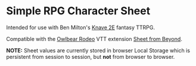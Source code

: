 # Simple RPG Character Sheet
Intended for use with Ben Milton's [Knave 2E](https://questingblog.com/knave-2e/) fantasy TTRPG.

Compatible with the [Owlbear Rodeo](https://www.owlbear.rodeo/) VTT extension [Sheet from Beyond](https://github.com/alvarocavalcanti/sheet-from-beyond).

**NOTE:** Sheet values are currently stored in browser Local Storage which is persistent
from session to session, but **not** from browser to browser.